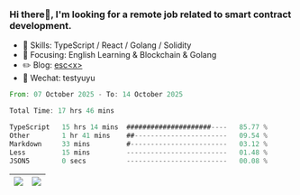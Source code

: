 ### Hi there👋, I'm looking for a remote job related to smart contract development.


- 🔨 Skills: TypeScript / React / Golang / Solidity
- 🎯 Focusing: English Learning & Blockchain & Golang
- ✏️ Blog: [esc\<x\>](https://escx.github.io)
- 💬 Wechat: testyuyu


<!--START_SECTION:waka-->

```rust
From: 07 October 2025 - To: 14 October 2025

Total Time: 17 hrs 46 mins

TypeScript   15 hrs 14 mins  #####################----   85.77 %
Other        1 hr 41 mins    ##-----------------------   09.54 %
Markdown     33 mins         #------------------------   03.12 %
Less         15 mins         -------------------------   01.48 %
JSON5        0 secs          -------------------------   00.08 %
```

<!--END_SECTION:waka-->


| <img align="center" src="https://github-readme-stats.vercel.app/api/?username=escX&show_icons=true&theme=buefy&hide_border=true&card_width=500" /> | <img align="center" src="https://github-readme-stats.vercel.app/api/top-langs/?username=escX&layout=compact&theme=buefy&hide_border=true&card_width=500" /> |
| ------------- | ------------- |
